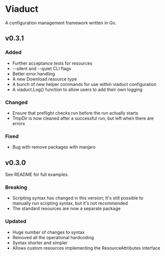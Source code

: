 # Viaduct

A configuration management framework written in Go.

## v0.3.1

### Added

- Further acceptance tests for resources
- --silent and --quiet CLI flags
- Better error handling
- A new Download resource type
- A bunch of new helper commands for use within viaduct configuration
- A viaduct.Log() function to allow users to add their own logging

### Changed

- Ensure that preflight checks run before the run actually starts
- TmpDir is now cleaned after a successful run, but left when there are errors

### Fixed

- Bug with remove packages with manjaro

## v0.3.0

See README for full examples.

### Breaking

- Scripting syntax has changed in this version; It's still possible to manually
run scripting syntax, but it's not recommended
- The standard resources are now a separate package

### Updated

- Huge number of changes to syntax
- Removed all the operational hardcoding
- Syntax shorter and simpler
- Allows custom resources implementing the ResourceAttributes interface
